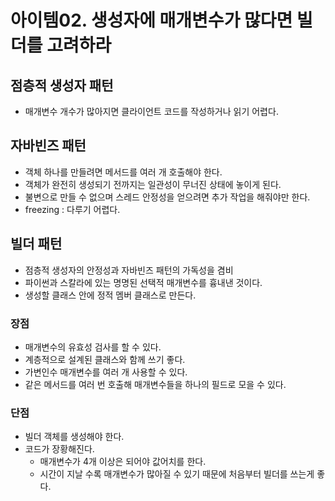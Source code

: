 # 아이템02. 생성자에 매개변수가 많다면 빌더를 고려하라

## 점층적 생성자 패턴
- 매개변수 개수가 많아지면 클라이언트 코드를 작성하거나 읽기 어렵다.
## 자바빈즈 패턴
- 객체 하나를 만들려면 메서드를 여러 개 호출해야 한다.
- 객체가 완전히 생성되기 전까지는 일관성이 무너진 상태에 놓이게 된다.
- 불변으로 만들 수 없으며 스레드 안정성을 얻으려면 추가 작업을 해줘야만 한다.
- freezing : 다루기 어렵다.
## 빌더 패턴
- 점층적 생성자의 안정성과 자바빈즈 패턴의 가독성을 겸비
- 파이썬과 스칼라에 있는 명명된 선택적 매개변수를 흉내낸 것이다.
- 생성할 클래스 안에 정적 멤버 클래스로 만든다.

### 장점
- 매개변수의 유효성 검사를 할 수 있다.
- 계층적으로 설계된 클래스와 함께 쓰기 좋다.
- 가변인수 매개변수를 여러 개 사용할 수 있다.
- 같은 메서드를 여러 번 호출해 매개변수들을 하나의 필드로 모을 수 있다.
### 단점
- 빌더 객체를 생성해야 한다.
- 코드가 장황해진다.
    - 매개변수가 4개 이상은 되어야 값어치를 한다.
    - 시간이 지날 수록 매개변수가 많아질 수 있기 때문에 처음부터 빌더를 쓰는게 좋다.
